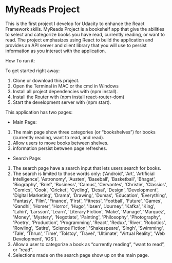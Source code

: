 # MyReads Project
 This is the first project I develop for Udacity to enhance the React Framework skills. MyReads Project is a bookshelf app that give the abilities to select and categorize books you have read, currently reading, or want to read. The project emphasizes using React to build the application and provides an API server and client library that you will use to persist information as you interact with the application.



 How To run it:

To get started right away:
1. Clone or download this project.
2. Open the Terminal in MAC or the cmd in Windows
3. Install all project dependencies with (npm install).
4. Install the Router with (npm install react-router-dom)
5. Start the development server with (npm start).

This application has two pages:
* Main Page:
1.  The main page show three categories (or “bookshelves”) for books (currently reading, want to read, and read).
2.  Allow users to move books between shelves.
3. information persist between page refreshes.

* Search Page:
1. The search page have a search input that lets users search for books.
2. The search is limited to those words only: ('Android', 'Art', 'Artificial Intelligence', 'Astronomy', 'Austen', 'Baseball', 'Basketball', 'Bhagat', 'Biography', 'Brief', 'Business', 'Camus', 'Cervantes', 'Christie', 'Classics', 'Comics', 'Cook', 'Cricket', 'Cycling', 'Desai', 'Design', 'Development', 'Digital Marketing', 'Drama', 'Drawing', 'Dumas', 'Education', 'Everything', 'Fantasy', 'Film', 'Finance', 'First', 'Fitness', 'Football', 'Future', 'Games', 'Gandhi', 'Homer', 'Horror', 'Hugo', 'Ibsen', 'Journey', 'Kafka', 'King', 'Lahiri', 'Larsson', 'Learn', 'Literary Fiction', 'Make', 'Manage', 'Marquez', 'Money', 'Mystery', 'Negotiate', 'Painting', 'Philosophy', 'Photography', 'Poetry', 'Production', 'Programming', 'React', 'Redux', 'River', 'Robotics', 'Rowling', 'Satire', 'Science Fiction', 'Shakespeare', 'Singh', 'Swimming', 'Tale', 'Thrun', 'Time', 'Tolstoy', 'Travel', 'Ultimate', 'Virtual Reality', 'Web Development', 'iOS').
3. Allow a user to categorize a book as “currently reading”, “want to read”, or “read”.
4. Selections made on the search page show up on the main page.
